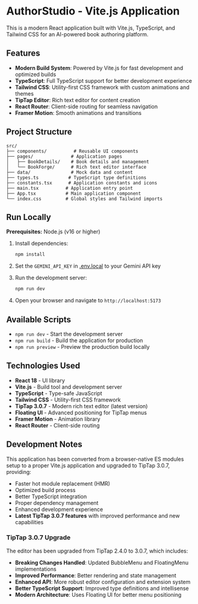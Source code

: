 # AuthorStudio - Vite.js Application

This is a modern React application built with Vite.js, TypeScript, and Tailwind CSS for an AI-powered book authoring platform.

## Features

- **Modern Build System**: Powered by Vite.js for fast development and optimized builds
- **TypeScript**: Full TypeScript support for better development experience
- **Tailwind CSS**: Utility-first CSS framework with custom animations and themes
- **TipTap Editor**: Rich text editor for content creation
- **React Router**: Client-side routing for seamless navigation
- **Framer Motion**: Smooth animations and transitions

## Project Structure

```
src/
├── components/          # Reusable UI components
├── pages/              # Application pages
│   ├── BookDetails/    # Book details and management
│   └── BookForge/      # Rich text editor interface
├── data/               # Mock data and content
├── types.ts           # TypeScript type definitions
├── constants.tsx      # Application constants and icons
├── main.tsx          # Application entry point
├── App.tsx           # Main application component
└── index.css         # Global styles and Tailwind imports
```

## Run Locally

**Prerequisites:** Node.js (v16 or higher)

1. Install dependencies:
   ```bash
   npm install
   ```

2. Set the `GEMINI_API_KEY` in [.env.local](.env.local) to your Gemini API key

3. Run the development server:
   ```bash
   npm run dev
   ```

4. Open your browser and navigate to `http://localhost:5173`

## Available Scripts

- `npm run dev` - Start the development server
- `npm run build` - Build the application for production
- `npm run preview` - Preview the production build locally

## Technologies Used

- **React 18** - UI library
- **Vite.js** - Build tool and development server
- **TypeScript** - Type-safe JavaScript
- **Tailwind CSS** - Utility-first CSS framework
- **TipTap 3.0.7** - Modern rich text editor (latest version)
- **Floating UI** - Advanced positioning for TipTap menus
- **Framer Motion** - Animation library
- **React Router** - Client-side routing

## Development Notes

This application has been converted from a browser-native ES modules setup to a proper Vite.js application and upgraded to TipTap 3.0.7, providing:

- Faster hot module replacement (HMR)
- Optimized build process
- Better TypeScript integration
- Proper dependency management
- Enhanced development experience
- **Latest TipTap 3.0.7 features** with improved performance and new capabilities

### TipTap 3.0.7 Upgrade

The editor has been upgraded from TipTap 2.4.0 to 3.0.7, which includes:

- **Breaking Changes Handled**: Updated BubbleMenu and FloatingMenu implementations
- **Improved Performance**: Better rendering and state management
- **Enhanced API**: More robust editor configuration and extension system
- **Better TypeScript Support**: Improved type definitions and intellisense
- **Modern Architecture**: Uses Floating UI for better menu positioning

